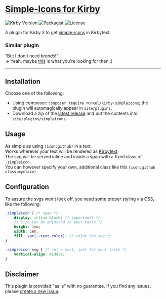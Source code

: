 # [Simple-Icons for Kirby](https://github.com/runxel/kirby3-simpleicons)

 ![Kirby Version](https://img.shields.io/badge/Kirby-3%2B-black?&logo=kirby)
[![Packagist](https://img.shields.io/packagist/v/runxel/kirby-simpleicons?logo=composer)](https://packagist.org/packages/runxel/kirby-simpleicons)
 ![License](https://img.shields.io/github/license/runxel/kirby3-simpleicons)


A plugin for Kirby 3 to get [simple-icons](https://github.com/simple-icons/simple-icons) in Kirbytext.

### Similar plugin

"But I don't need _brands_!"  
→ Yeah, maybe [this](https://github.com/julien-gargot/kirby-plugin-fontawesome-icon) is what you're looking for then :)

---

## Installation

Choose one of the following:

- Using composer: `composer require runxel/kirby-simpleicons`; the plugin will automagically appear in `site/plugins`.
- Download a zip of the [latest release](https://github.com/runxel/kirby3-simpleicons/releases/latest) and put the contents into `site/plugins/simpleicons`.


## Usage

As simple as using `(icon:github)` in a text.  
Works wherever your text will be rendered as [Kirbytext](https://getkirby.com/docs/reference/text/kirbytags).  
The svg will be served inline and inside a span with a fixed class of `.simpleicon`.  
You can however specify your own, additional class like this `(icon:github class:myclass)`


## Configuration

To assure the svgs won't look off, you need some proper styling via CSS, like the following:

```css
.simpleicon { /* span */
    display: inline-block; /* important! */
    /* size can be adjusted to your taste */
    height: 1em;
    width: 1em;
    fill: var(--text-color); /* color the svg */
}

.simpleicon svg { /* not a must, just for your taste */
    vertical-align: middle;
}
```


## Disclaimer

This plugin is provided "as is" with no guarantee. If you find any issues, please [create a new issue](https://github.com/runxel/kirby3-simpleicons/issues/new).